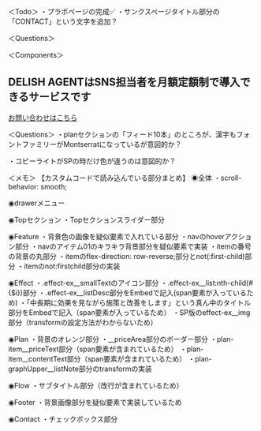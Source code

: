＜Todo＞
・プラポページの完成✅
・サンクスページタイトル部分の「CONTACT」という文字を追加？

＜Questions＞





＜Components＞
<h2 class="section__title feature__title">DELISH AGENTは<span class="section__title--orange">SNS担当者を月額定額制で</span>導入できるサービスです</h2>

<a href="#" class="cta__btn"><span class="cta__btn--text">お問い合わせはこちら</span></a>

＜Questions＞
・planセクションの「フィード10本」のところが、漢字もフォントファミリーがMontserratになっているが意図的か？

・コピーライトがSPの時だけ色が違うのは意図的か？


＜メモ＞
【カスタムコードで読み込んでいる部分まとめ】
◉全体
・scroll-behavior: smooth;

◉drawerメニュー

◉Topセクション
・Topセクションスライダー部分

◉Feature
・背景色の画像を疑似要素で入れている部分
・navのhoverアクション部分
・navのアイテム01のキラキラ背景部分を疑似要素で実装
・itemの番号の背景の丸部分
・itemのflex-direction: row-reverse;部分とnot(:first-child)部分
・itemのnot:firstchild部分の実装


◉Effect
・.effect-ex__smallTextのアイコン部分
・.effect-ex__list:nth-child(#{$i})部分
・.effect-ex__listDesc部分をEmbedで記入(span要素が入っているため)
・「中長期に効果を見ながら施策と改善をします」という真ん中のタイトル部分をEmbedで記入（span要素が入っているため）
・SP版のeffect-ex__img部分（transformの設定方法がわからないため）


◉Plan
・背景のオレンジ部分
・__priceArea部分のボーダー部分
・plan-item__priceText部分（span要素が含まれているため）
・plan-item__contentText部分（span要素が含まれているため）
・plan-graphUpper__listNote部分のtransformの実装


◉Flow
・サブタイトル部分（改行が含まれているため）


◉Footer
・背景画像部分を疑似要素で実装しているため


◉Contact
・チェックボックス部分
